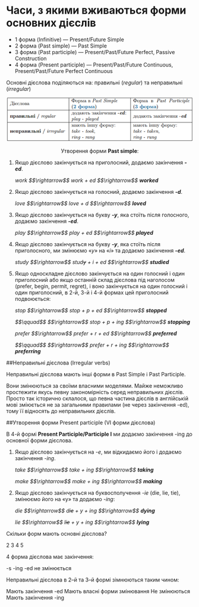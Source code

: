 # Часи, з якими вживаються форми основних дiєслiв

<ul>
<li>1 форма (Infinitive) — Present/Future Simple</li>
<li>2 форма (Past simple) — Past Simple</li>
<li>3 форма (Past participle) — Present/Past/Future Perfect, Passive Construction</li>
<li>4 форма (Present participle) — Present/Past/Future Continuous, Present/Past/Future Perfect Continuous</li>
</ul>

<p>Основні дієслова поділяються на: <span class="p1">правильні</span> (<i>regular</i>) та <span class="p1">неправильні</span> (<i>irregular</i>)</p>

<div align="center"><img src="181_p2.png"/></div>

<p align="center">Утворення форми <b>Past simple</b>:</p>

<ol>
<li>Якщо дієслово закінчується на приголосний, додаємо закінчення <b><i>-ed</i></b>.</li>
<p><i>work $$\rightarrow$$ work + ed $$\rightarrow$$ <b>worked</b></i></p>
<li>Якщо дієслово закінчується на голосний, додаємо закінчення <b><i>-d</i></b>.</li>
<p><i>love $$\rightarrow$$ love + d $$\rightarrow$$ <b>loved</b></i></p>
<li>Якщо дієслово закінчується на букву <b><i>-y</i></b>, яка стоїть після голосного, додаємо закінчення <b><i>-ed</i></b>.</li>
<p><i>play $$\rightarrow$$ play + ed $$\rightarrow$$ <b>played</b></i></p>
<li>Якщо дієслово закінчується на букву <b><i>-y</i></b>, яка стоїть після приголосного, ми змінюємо «<i>y</i>» на «<i>і</i>» та додаємо закінчення <b><i>-ed</i></b>.</li>
<p><i>study $$\rightarrow$$ stud<s>y</s> + i + ed $$\rightarrow$$ <b>studied</b></i></p>
<li>Якщо односкладне дієслово закінчується на один голосний і один приголосний або якщо останній склад дієслова під наголосом (prefer, begin, permit, regret), і воно закінчується на один голосний і один приголосний, в 2-й, 3-й і 4-й формах цей приголосний подвоюється:</li>
<p><i>stop $$\rightarrow$$ stop + p + ed $$\rightarrow$$ <b>stopped</b></i></p>
<p><i>$$\qquad$$ $$\rightarrow$$ stop + p + ing $$\rightarrow$$ <b>stopping</b></i></p>
<p><i>prefer $$\rightarrow$$ prefer + r + ed $$\rightarrow$$ <b>preferred</b></i></p>
<p><i>$$\qquad$$ $$\rightarrow$$ prefer + r + ing $$\rightarrow$$ <b>preferring</b></i></p>
</ol>

##Неправильні дієслова (Irregular verbs)

<p>Неправильні дієслова мають інші форми в Past Simple і Past Participle.</p>

<p>Вони змінюються за своїми власними моделями. Майже неможливо простежити якусь певну закономірність серед неправильних дієслів. Просто так історично склалося, що певна частина дієслів в англійській мові зміюється не за загальними правилами (не через закінчення -ed), тому її відносять до неправильних дієслів.</p>

##Утворення форми Present participle (VI форми дієслова)

<p>В 4-й формі <b>Present Participle/Participle I</b> ми додаємо закінчення -ing до основної форми дієслова.</p>

<ol>
<li>Якщо дієслово закінчується на <i>-e</i>, ми відкидаємо його і додаємо закінчення <i>-ing</i>.</li>
<p><i>take $$\rightarrow$$ take + ing $$\rightarrow$$ <b>taking</b></i></p>
<p><i>make $$\rightarrow$$ make + ing $$\rightarrow$$ <b>making</b></i></p>
<li>Якщо дієслово закінчується на буквосполучення <i>-ie</i> (die, lie, tie), змінюємо його на  «y» та додаємо <i>-ing</i>:</li>
<p><i>die $$\rightarrow$$ d<s>ie</s> + y + ing $$\rightarrow$$ <b>dying</b></i></p>
<p><i>lie $$\rightarrow$$ l<s>ie</s> + y + ing $$\rightarrow$$ <b>lying</b></i></p>
</ol>

<quiz correctLabel="correct" incorrectLabel="incorrect" checkLabel="check">
    <question text="">
        <p>Скільки форм мають основні дієслова?</p>
        <answer>2</answer>
        <answer>3</answer>
        <answer correct>4</answer>
        <answer>5</answer>
    </question>
    <question text="">
        <p>4 форма дієслова має закінчення:</p>
        <answer>-s</answer>
        <answer correct>-ing</answer>
        <answer>-ed</answer>
        <answer>не змінюється</answer>
    </question>
    <question text="">
        <p>Неправильні дієслова в 2–й та 3–й формі зімнюються таким чином:</p>
        <answer>Мають закінчення -ed</answer>
        <answer correct>Мають власні форми змінювання</answer>
        <answer>Не змінюються</answer>
        <answer>Мають закінчення -ing</answer>
    </question>
</quiz>